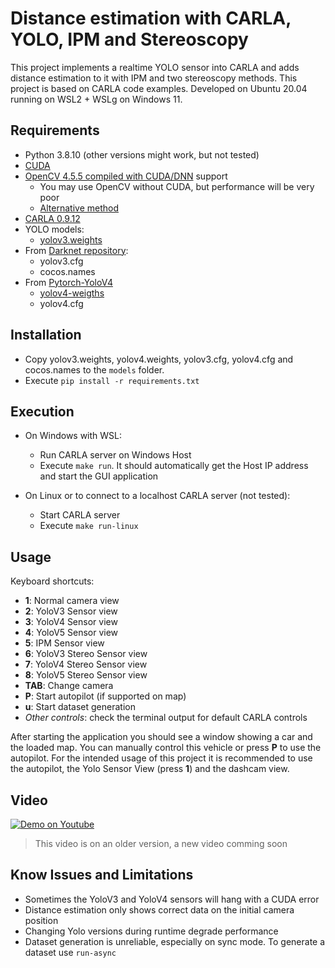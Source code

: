 # Distance estimation with CARLA, YOLO, IPM and Stereoscopy

This project implements a realtime YOLO sensor into CARLA and adds distance estimation to it with IPM and two stereoscopy methods. This project is based on CARLA code examples. Developed on Ubuntu 20.04 running on WSL2 + WSLg on Windows 11.

## Requirements

- Python 3.8.10 (other versions might work, but not tested)
- [CUDA](https://docs.nvidia.com/cuda/cuda-installation-guide-linux/index.html)
- [OpenCV 4.5.5 compiled with CUDA/DNN](/OPENCV_BUILD.md) support
    - You may use OpenCV without CUDA, but performance will be very poor
    - [Alternative method](https://gist.github.com/raulqf/f42c718a658cddc16f9df07ecc627be7)
- [CARLA 0.9.12](https://github.com/carla-simulator/carla/releases/tag/0.9.12)
- YOLO models:
    - [yolov3.weights](https://pjreddie.com/media/files/yolov3.weights)
- From [Darknet repository](https://github.com/pjreddie/darknet):
    - yolov3.cfg
    - cocos.names
- From [Pytorch-YoloV4](https://github.com/WildflowerSchools/pytorch-YOLOv4/)
    - [yolov4-weigths](https://drive.google.com/open?id=1cewMfusmPjYWbrnuJRuKhPMwRe_b9PaT)
    - yolov4.cfg

## Installation

- Copy yolov3.weights, yolov4.weights, yolov3.cfg, yolov4.cfg and cocos.names to the `models` folder.
- Execute `pip install -r requirements.txt`

## Execution

- On Windows with WSL:
    - Run CARLA server on Windows Host
    - Execute `make run`. It should automatically get the Host IP address and start the GUI application

- On Linux or to connect to a localhost CARLA server (not tested):
  - Start CARLA server
  - Execute `make run-linux`

## Usage

Keyboard shortcuts:
- **1**: Normal camera view
- **2**: YoloV3 Sensor view
- **3**: YoloV4 Sensor view
- **4**: YoloV5 Sensor view
- **5**: IPM Sensor view
- **6**: YoloV3 Stereo Sensor view
- **7**: YoloV4 Stereo Sensor view
- **8**: YoloV5 Stereo Sensor view
- **TAB**: Change camera
- **P**: Start autopilot (if supported on map)
- **u**: Start dataset generation
- *Other controls*: check the terminal output for default CARLA controls

After starting the application you should see a window showing a car and the loaded map. You can manually control this vehicle or press **P** to use the autopilot. For the intended usage of this project it is recommended to use the autopilot, the Yolo Sensor View (press **1**) and the dashcam view.

## Video 

[![Demo on Youtube](https://i3.ytimg.com/vi/YahcyJkUCWA/hqdefault.jpg)](https://www.youtube.com/watch?v=YahcyJkUCWA)
> This video is on an older version, a new video comming soon

## Know Issues and Limitations

* Sometimes the YoloV3 and YoloV4 sensors will hang with a CUDA error
* Distance estimation only shows correct data on the initial camera position
* Changing Yolo versions during runtime degrade performance
* Dataset generation is unreliable, especially on sync mode. To generate a dataset use ```run-async```